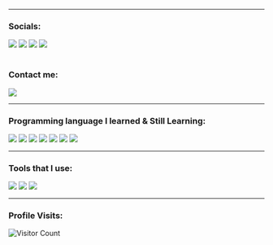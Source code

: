 ------------------------------------------- 
### Socials: 
<a href="https://www.facebook.com/justine.agcanas.7/"><img src="https://img.shields.io/badge/Justine Agcanas-1877F2?style=for-the-badge&logo=facebook&logoColor=white"></a> 
<a href="https://instagram.com/_justine627"><img src="https://img.shields.io/badge/Justine Agcanas-%23E4405F.svg?&style=for-the-badge&logo=instagram&logoColor=white"></a> 
<a href="https://twitter.com/_a_justine"><img src="https://img.shields.io/badge/Justine Agcanas-%2300ACEE.svg?&style=for-the-badge&logo=twitter&logoColor=white"></a> 
<a href="https://t.me/@rhaze_ph"><img src="https://img.shields.io/badge/Justine Agcanas-%230088CC.svg?&style=for-the-badge&logo=telegram&logoColor=white"></a>
<br>
<br>
### Contact me: 
<a href="mailto: agcanasjustine1@gmail.com">
<img src="https://img.shields.io/badge/-agcanasjustine1%40gmail.com-7B83EB?&style=for-the-badge&logo=gmail&logoColor=white" ></a>

------------------------------------------- 

### Programming language I learned & Still Learning:
<img src="https://img.shields.io/badge/html5-%23E34F26.svg?style=for-the-badge&logo=html5&logoColor=white"> <img src="https://img.shields.io/badge/css3%20-%2314354C.svg?&style=for-the-badge&logo=css3&logoColor=white"> <img src="https://img.shields.io/badge/javascript%20-%23323330.svg?&style=for-the-badge&logo=javascript&logoColor=%23F7DF1E"> <img src="https://img.shields.io/badge/node.js%20-%23215732.svg?&style=for-the-badge&logo=node.js&logoColor=white"> <img src="https://img.shields.io/badge/php%20-%238993BE.svg?&style=for-the-badge&logo=php&logoColor=white"> <img src="https://img.shields.io/badge/python%20-%234584b6.svg?&style=for-the-badge&logo=python&logoColor=white"> <img src="https://img.shields.io/badge/c++%20-%23044F88.svg?&style=for-the-badge&logo=cplusplus&logoColor=white">

------------------------------------------- 

### Tools that I use: 
<img src="http://img.shields.io/badge/-VS%20Code-000000?style=for-the-badge&logo=Visual-studio-code&logoColor=blue"> <img src="https://img.shields.io/badge/Canva-%2300C4CC.svg?style=for-the-badge&logo=Canva&logoColor=white"> <img src="https://img.shields.io/badge/Replit-%23F26207.svg?&style=for-the-badge&logo=replit&logoColor=white">

------------------------------------------- 

### Profile Visits:
![Visitor Count](https://profile-counter.glitch.me/{justineagcanas}/count.svg)
